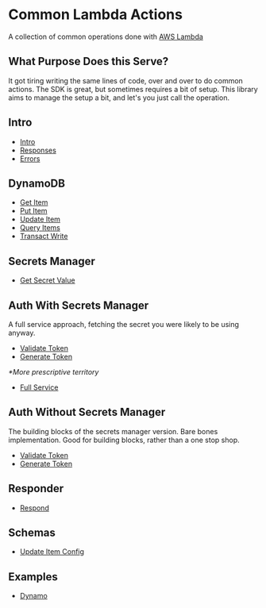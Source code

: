 # Common Lambda Actions

A collection of common operations done with [AWS Lambda](https://aws.amazon.com/lambda/?nc2=h_ql_prod_cp_lbd)

## What Purpose Does this Serve?

It got tiring writing the same lines of code, over and over to do common actions. The SDK is great, but sometimes requires a bit of setup. This library aims to manage the setup a bit, and let's you just call the operation.

## Intro

- [Intro](./docs/extras/intro.md)
- [Responses](./docs/extras/intro.md#responses)
- [Errors](./docs/extras/intro.md#errors)

## DynamoDB

- [Get Item](./docs/dynamo/get-item.md)
- [Put Item](./docs/dynamo/put-item.md)
- [Update Item](./docs/dynamo/update-item.md)
- [Query Items](./docs/dynamo/query-item.md)
- [Transact Write](./docs/dynamo/transact-write.md)

## Secrets Manager

- [Get Secret Value](./docs/secrets-manager/get-secret.md)

## Auth With Secrets Manager

A full service approach, fetching the secret you were likely to be using anyway.

- [Validate Token](./docs/auth/secrets-manager/validate-token.md)
- [Generate Token](./docs/auth/secrets-manager/generate-token.md)

_*More prescriptive territory_
- [Full Service](./docs/auth/secrets-manager/full-service.md)

## Auth Without Secrets Manager

The building blocks of the secrets manager version. Bare bones implementation. Good for building blocks, rather than a one stop shop.

- [Validate Token](./docs/auth/validate-token.md)
- [Generate Token](./docs/auth/generate-token.md)

## Responder

- [Respond](#respond)

## Schemas

- [Update Item Config](#update-config-schema)

## Examples

- [Dynamo](#dynamo-examples)



